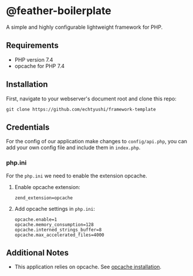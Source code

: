 # @feather-boilerplate

A simple and highly configurable lightweight framework for PHP.

## Requirements
- PHP version 7.4
- opcache for PHP 7.4

## Installation
First, navigate to your webserver's document root and clone this repo:

    git clone https://github.com/echtyushi/framework-template

## Credentials

For the config of our application make changes to `config/api.php`, you can add your own config file and include them in `index.php`.

### php.ini

For the `php.ini` we need to enable the extension opcache.

1.  Enable opcache extension:

        zend_extension=opcache

2.  Add opcache settings in `php.ini`:

        opcache.enable=1
        opcache.memory_consumption=128
        opcache.interned_strings_buffer=8
        opcache.max_accelerated_files=4000

## Additional Notes

- This application relies on opcache. See [opcache installation](https://www.php.net/manual/en/opcache.installation.php).
